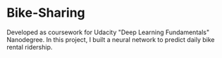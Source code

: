 # Bike-Sharing
Developed as coursework for Udacity "Deep Learning Fundamentals" Nanodegree. In this project, I built a neural network to predict daily bike rental ridership.
